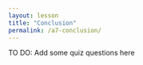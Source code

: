 ```yaml
---
layout: lesson
title: "Conclusion"
permalink: /a7-conclusion/
---
```


TO DO: Add some quiz questions here
